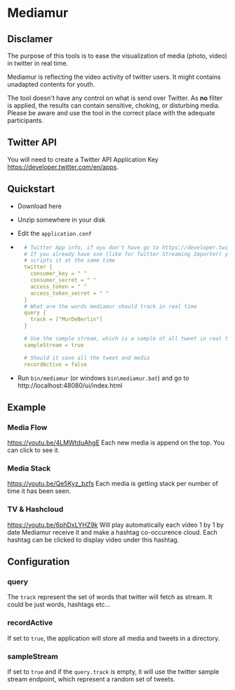 # Mediamur
## Disclamer
The purpose of this tools is to ease the visualization of media (photo, video) in twitter in real time.

Mediamur is reflecting the video activity of twitter users. It might contains unadapted contents for youth.

The tool doesn't have any control on what is send over Twitter. As **no** filter is applied, the results can contain sensitive, choking, or disturbing media.
Please be aware and use the tool in the correct place with the adequate participants.

## Twitter API
You will need to create a Twitter API Application Key https://developer.twitter.com/en/apps.

## Quickstart
* Download here
* Unzip somewhere in your disk
* Edit the `application.conf` 
*   ```yaml
      # Twitter App info, if oyu don't have go to https://developer.twitter.com/en/apps and create an app.
      # If you already have one (like for Twitter Streaming Importer) you can reuse it, but you won't be able to use the 2
      # scripts it at the same time
      twitter {
        consumer_key = " "
        consumer_secret = " "
        access_token = " "
        access_token_secret = " "
      }
      # What are the words mediamur should track in real time
      query {
        track = ["MurDeBerlin"]
      }
    
      # Use the sample stream, which is a sample of all tweet in real time
      sampleStream = true
    
      # Should it save all the tweet and media
      recordActive = false
    ```
    
* Run `bin/mediamur` (or windows `bin\mediamur.bat`) and go to http://localhost:48080/ui/index.html
## Example
### Media Flow
https://youtu.be/4LMWtduAhgE
Each new media is append on the top. You can click to see it.
### Media Stack
https://youtu.be/Qe5Kyz_bzfs
Each media is getting stack per number of time it has been seen.
### TV & Hashcloud
https://youtu.be/6phDxLYHZ9k
Will play automatically each video 1 by 1 by date Mediamur receive it and make a hashtag co-occurence cloud. 
Each hashtag can be clicked to display video under this hashtag.

## Configuration
### query
The `track` represent the set of words that twitter will fetch as stream. It could be just words, hashtags etc...
### recordActive
If set to `true`, the application will store all media and tweets in a directory.
### sampleStream
If set to `true` and if the `query.track` is empty, it will use the twitter sample stream endpoint, which represent a random set 
of tweets.